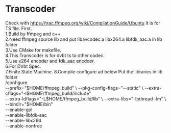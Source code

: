 # Transcoder
Check with https://trac.ffmpeg.org/wiki/CompilationGuide/Ubuntu
It is for TS file.
First. \
  1.Build by ffmpeg and c++ \
  2.Need ffmpeg source lib and put libavcodec.a libx264.a libfdk_aac.a in lib folder \
  3.Use CMake for makefile. \
  4.This Transcoder is for dvbt ts to other codec. \
  5.Use x264 encoder and fdk_aac encdoer. \
  6.For DVbt Spec.\
  7.Finite State Machine.
  8.Compile configure ad below
  Put the libraries in lib folder\
  /configure \
  --prefix="$HOME/ffmpeg_build" \
  --pkg-config-flags="--static" \
  --extra-cflags="-I$HOME/ffmpeg_build/include" \
  --extra-ldflags="-L$HOME/ffmpeg_build/lib" \
  --extra-libs="-lpthread -lm" \
  --bindir="$HOME/bin" \
  --enable-gpl \
  --enable-libfdk-aac \
  --enable-libx264 \
  --enable-nonfree
